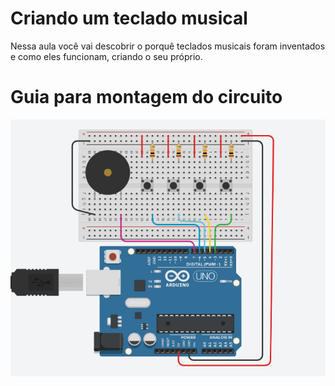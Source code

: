 # Criando um teclado musical

Nessa aula você vai descobrir o porquê teclados musicais foram inventados e como eles funcionam, criando o seu próprio.

# Guia para montagem do circuito

![Teclado Musical](https://raw.githubusercontent.com/orientcode/teclado-musical/master/Piano.png)
